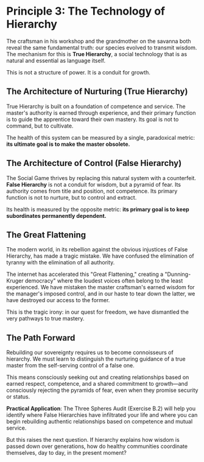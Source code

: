 # Principle 3: The Technology of Hierarchy

The craftsman in his workshop and the grandmother on the savanna both reveal the same fundamental truth: our species evolved to transmit wisdom. The mechanism for this is **True Hierarchy**, a social technology that is as natural and essential as language itself.

This is not a structure of power. It is a conduit for growth.

## The Architecture of Nurturing (True Hierarchy)

True Hierarchy is built on a foundation of competence and service. The master's authority is earned through experience, and their primary function is to guide the apprentice toward their own mastery. Its goal is not to command, but to cultivate.

The health of this system can be measured by a single, paradoxical metric: **its ultimate goal is to make the master obsolete.**

## The Architecture of Control (False Hierarchy)

The Social Game thrives by replacing this natural system with a counterfeit. **False Hierarchy** is not a conduit for wisdom, but a pyramid of fear. Its authority comes from title and position, not competence. Its primary function is not to nurture, but to control and extract.

Its health is measured by the opposite metric: **its primary goal is to keep subordinates permanently dependent.**

## The Great Flattening

The modern world, in its rebellion against the obvious injustices of False Hierarchy, has made a tragic mistake. We have confused the elimination of tyranny with the elimination of all authority.

The internet has accelerated this "Great Flattening," creating a "Dunning-Kruger democracy" where the loudest voices often belong to the least experienced. We have mistaken the master craftsman's earned wisdom for the manager's imposed control, and in our haste to tear down the latter, we have destroyed our access to the former.

This is the tragic irony: in our quest for freedom, we have dismantled the very pathways to true mastery.

## The Path Forward

Rebuilding our sovereignty requires us to become connoisseurs of hierarchy. We must learn to distinguish the nurturing guidance of a true master from the self-serving control of a false one.

This means consciously seeking out and creating relationships based on earned respect, competence, and a shared commitment to growth—and consciously rejecting the pyramids of fear, even when they promise security or status.

**Practical Application**: The Three Spheres Audit (Exercise B.2) will help you identify where False Hierarchies have infiltrated your life and where you can begin rebuilding authentic relationships based on competence and mutual service.

But this raises the next question. If hierarchy explains how wisdom is passed down over generations, how do healthy communities coordinate themselves, day to day, in the present moment?
